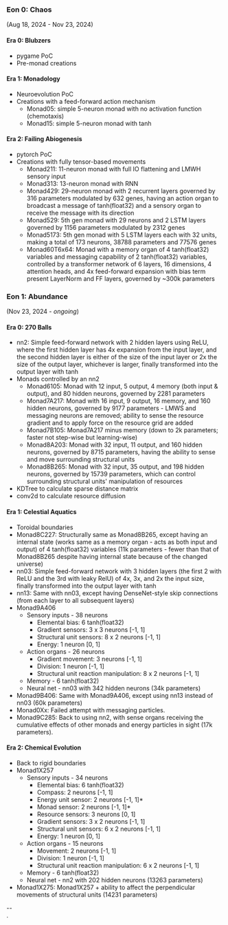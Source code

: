 ### Eon 0: Chaos
(Aug 18, 2024 - Nov 23, 2024)

#### Era 0: Blubzers
* pygame PoC
* Pre-monad creations

#### Era 1: Monadology
* Neuroevolution PoC
* Creations with a feed-forward action mechanism
	* Monad05: simple 5-neuron monad with no activation function (chemotaxis)
	* Monad15: simple 5-neuron monad with tanh

#### Era 2: Failing Abiogenesis
* pytorch PoC
* Creations with fully tensor-based movements
	* Monad211: 11-neuron monad with full IO flattening and LMWH sensory input
	* Monad313: 13-neuron monad with RNN
	* Monad429: 29-neuron monad with 2 recurrent layers governed by 316 parameters
							modulated by 632 genes, having an action organ to broadcast a
							message of tanh(float32) and a sensory organ to receive the
							message with its direction
  * Monad529: 5th gen monad with 29 neurons and 2 LSTM layers governed by 1156
							parameters modulated by 2312 genes
  * Monad5173: 5th gen monad with 5 LSTM layers each with 32 units, making a
							 total of 173 neurons, 38788 parameters and 77576 genes
  * Monad60T6x64: Monad with a memory organ of 4 tanh(float32) variables and
								  messaging capability of 2 tanh(float32) variables, controlled
								  by a transformer network of 6 layers, 16 dimensions, 4
								  attention heads, and 4x feed-forward expansion with bias term present LayerNorm and FF layers, governed by ~300k parameters

### Eon 1: Abundance
(Nov 23, 2024 - *ongoing*)

#### Era 0: 270 Balls
* nn2: Simple feed-forward network with 2 hidden layers using ReLU, where the
			 first hidden layer has 4x expansion from the input layer, and the second
			 hidden layer is either of the size of the input layer or 2x the size of
			 the output layer, whichever is larger, finally transformed into the
			 output layer with tanh
* Monads controlled by an nn2
	* Monad6105: Monad with 12 input, 5 output, 4 memory (both input & output),
							 and 80 hidden neurons, governed by 2281 parameters
	* Monad7A217: Monad with 16 input, 9 output, 16 memory, and 160 hidden
							  neurons, governed by 9177 parameters - LMWS and messaging
							  neurons are removed; ability to sense the resource gradient and
								to apply force on the resource grid are added
  * Monad7B105: Monad7A217 minus memory (down to 2k parameters; faster not
								step-wise but learning-wise)
  * Monad8A203: Monad with 32 input, 11 output, and 160 hidden neurons, governed
								by 8715 parameters, having the ability to sense and move
								surrounding structural units
  * Monad8B265: Monad with 32 input, 35 output, and 198 hidden neurons, governed
								by 15739 parameters, which can control surrounding structural
								units' manipulation of resources
* KDTree to calculate sparse distance matrix
* conv2d to calculate resource diffusion

#### Era 1: Celestial Aquatics
* Toroidal boundaries
* Monad8C227: Structurally same as Monad8B265, except having an internal state
							(works same as a memory organ - acts as both input and output) of
							4 tanh(float32) variables (11k parameters - fewer than that of
							Monad8B265 despite having internal state because of the changed
							universe)
* nn03: Simple feed-forward network with 3 hidden layers (the first 2 with ReLU
				and the 3rd with leaky RelU) of 4x, 3x, and 2x the input size, finally
				transformed into the output layer with tanh
* nn13: Same with nn03, except having DenseNet-style skip connections (from each
				layer to all subsequent layers)
* Monad9A406
	* Sensory inputs - 38 neurons
		* Elemental bias: 6 tanh(float32)
		* Gradient sensors: 3 x 3 neurons [-1, 1]
		* Structural unit sensors: 8 x 2 neurons [-1, 1]
		* Energy: 1 neuron [0, 1]
	* Action organs - 26 neurons
		* Gradient movement: 3 neurons [-1, 1]
		* Division: 1 neuron [-1, 1]
		* Structural unit reaction manipulation: 8 x 2 neurons [-1, 1]
	* Memory - 6 tanh(float32)
	* Neural net - nn03 with 342 hidden neurons (34k parameters)
* Monad9B406: Same with Monad9A406, except using nn13 instead of nn03 (60k
							parameters)
* Monad0Xx: Failed attempt with messaging particles.
* Monad9C285: Back to using nn2, with sense organs receiving the cumulative
							effects of other monads and energy particles in sight
							(17k parameters).

#### Era 2: Chemical Evolution
* Back to rigid boundaries
* Monad1X257
	* Sensory inputs - 34 neurons
		* Elemental bias: 6 tanh(float32)
		* Compass: 2 neurons [-1, 1]
		* Energy unit sensor: 2 neurons [-1, 1]*
		* Monad sensor: 2 neurons [-1, 1]*
		* Resource sensors: 3 neurons [0, 1]
		* Gradient sensors: 3 x 2 neurons [-1, 1]
		* Structural unit sensors: 6 x 2 neurons [-1, 1]
		* Energy: 1 neuron [0, 1]
	* Action organs - 15 neurons
		* Movement: 2 neurons [-1, 1]
		* Division: 1 neuron [-1, 1]
		* Structural unit reaction manipulation: 6 x 2 neurons [-1, 1]
	* Memory - 6 tanh(float32)
	* Neural net - nn2 with 202 hidden neurons (13263 parameters)
* Monad1X275: Monad1X257 + ability to affect the perpendicular movements of
							structural units (14231 parameters)



--\
.

